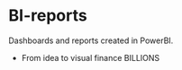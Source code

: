 # BI-reports
Dashboards and reports created in PowerBI. 
-   From idea to visual
    finance
    BILLIONS
